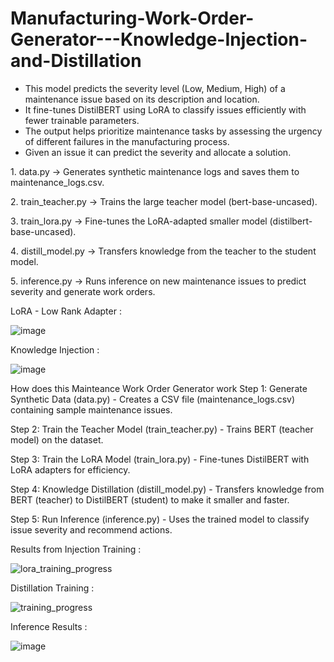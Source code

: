 # Manufacturing-Work-Order-Generator---Knowledge-Injection-and-Distillation

- This model predicts the severity level (Low, Medium, High) of a maintenance issue based on its description and location.  
- It fine-tunes DistilBERT using LoRA to classify issues efficiently with fewer trainable parameters.
- The output helps prioritize maintenance tasks by assessing the urgency of different failures in the manufacturing process.
- Given an issue it can predict the severity and allocate a solution. 

1️. data.py → Generates synthetic maintenance logs and saves them to maintenance_logs.csv.

2️. train_teacher.py → Trains the large teacher model (bert-base-uncased).

3️. train_lora.py → Fine-tunes the LoRA-adapted smaller model (distilbert-base-uncased).

4️. distill_model.py → Transfers knowledge from the teacher to the student model.

5️. inference.py → Runs inference on new maintenance issues to predict severity and generate work orders.

LoRA - Low Rank Adapter : 

![image](https://github.com/user-attachments/assets/5479e46d-0c09-4f1d-a69a-113a692d5a44)

Knowledge Injection : 

![image](https://github.com/user-attachments/assets/e5030935-9881-477d-84d9-fe61817e2123)


How does this Mainteance Work Order Generator work 
Step 1: Generate Synthetic Data (data.py) - Creates a CSV file (maintenance_logs.csv) containing sample maintenance issues.

Step 2: Train the Teacher Model (train_teacher.py) - Trains BERT (teacher model) on the dataset.

Step 3: Train the LoRA Model (train_lora.py) - Fine-tunes DistilBERT with LoRA adapters for efficiency.

Step 4: Knowledge Distillation (distill_model.py) - Transfers knowledge from BERT (teacher) to DistilBERT (student) to make it smaller and faster.

Step 5: Run Inference (inference.py) - Uses the trained model to classify issue severity and recommend actions.

Results from Injection Training : 

![lora_training_progress](https://github.com/user-attachments/assets/cb12196c-4e1e-49b8-a7f8-fb1f11ce258c)

Distillation Training : 

![training_progress](https://github.com/user-attachments/assets/33faec53-0481-4eab-bd0a-f214925ff8ae)

Inference Results : 

![image](https://github.com/user-attachments/assets/8dfa4733-4118-4571-bd07-3b1a7b66a914)


